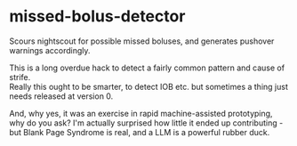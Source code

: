 # missed-bolus-detector
Scours nightscout for possible missed boluses, and generates pushover warnings accordingly.

This is a long overdue hack to detect a fairly common pattern and cause of strife.  
Really this ought to be smarter, to detect IOB etc. but sometimes a thing just needs released at version 0.

And, why yes, it was an exercise in rapid machine-assisted prototyping, why do you ask?
I'm actually surprised how little it ended up contributing - but Blank Page Syndrome is real, and a LLM is a powerful rubber duck.